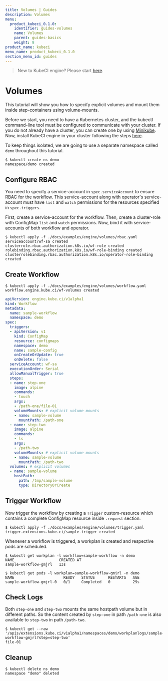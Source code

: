 ```yaml
---
title: Volumes | Guides
description: Volumes
menu:
  product_kubeci_0.1.0:
    identifier: guides-volumes
    name: Volumes
    parent: guides-basics
    weight: 8
product_name: kubeci
menu_name: product_kubeci_0.1.0
section_menu_id: guides
---
```


> New to KubeCI engine? Please start [here](/docs/concepts/README.md).

# Volumes

This tutorial will show you how to specify explicit volumes and mount them inside step-containers using volume-mounts.

Before we start, you need to have a Kubernetes cluster, and the kubectl command-line tool must be configured to communicate with your cluster. If you do not already have a cluster, you can create one by using [Minikube](https://github.com/kubernetes/minikube). Now, install KubeCI engine in your cluster following the steps [here](/docs/setup/engine/install.md).

To keep things isolated, we are going to use a separate namespace called `demo` throughout this tutorial.

```console
$ kubectl create ns demo
namespace/demo created
```

## Configure RBAC

You need to specify a service-account in `spec.serviceAccount` to ensure RBAC for the workflow. This service-account along with operator's service-account must have `list` and `watch` permissions for the resources specified in `spec.triggers`.

First, create a service-account for the workflow. Then, create a cluster-role with ConfigMap `list` and `watch` permissions. Now, bind it with service-accounts of both workflow and operator.

```console
$ kubectl apply -f ./docs/examples/engine/volumes/rbac.yaml
serviceaccount/wf-sa created
clusterrole.rbac.authorization.k8s.io/wf-role created
rolebinding.rbac.authorization.k8s.io/wf-role-binding created
clusterrolebinding.rbac.authorization.k8s.io/operator-role-binding created
```

## Create Workflow

```console
$ kubectl apply -f ./docs/examples/engine/volumes/workflow.yaml
workflow.engine.kube.ci/wf-volumes created
```

```yaml
apiVersion: engine.kube.ci/v1alpha1
kind: Workflow
metadata:
  name: sample-workflow
  namespace: demo
spec:
  triggers:
  - apiVersion: v1
    kind: ConfigMap
    resource: configmaps
    namespace: demo
    name: sample-config
    onCreateOrUpdate: true
    onDelete: false
  serviceAccount: wf-sa
  executionOrder: Serial
  allowManualTrigger: true
  steps:
  - name: step-one
    image: alpine
    commands:
    - touch
    args:
    - /path-one/file-01
    volumeMounts: # explicit volume mounts
    - name: sample-volume
      mountPath: /path-one
  - name: step-two
    image: alpine
    commands:
    - ls
    args:
    - /path-two
    volumeMounts: # explicit volume mounts
    - name: sample-volume
      mountPath: /path-two
  volumes: # explicit volumes
  - name: sample-volume
    hostPath:
      path: /tmp/sample-volume
      type: DirectoryOrCreate
```

## Trigger Workflow

Now trigger the workflow by creating a `Trigger` custom-resource which contains a complete ConfigMap resource inside `.request` section.

```console
$ kubectl apply -f ./docs/examples/engine/volumes/trigger.yaml
trigger.extensions.kube.ci/sample-trigger created
```

Whenever a workflow is triggered, a workplan is created and respective pods are scheduled.

```console
$ kubectl get workplan -l workflow=sample-workflow -n demo
NAME                    CREATED AT
sample-workflow-gmjrl   13s
```

```console
$ kubectl get pods -l workplan=sample-workflow-gmjrl -n demo
NAME                      READY   STATUS      RESTARTS   AGE
sample-workflow-gmjrl-0   0/1     Completed   0          29s
```

## Check Logs

Both `step-one` and `step-two` mounts the same hostpath volume but in different paths. So the content created by `step-one` in path `/path-one` is also available to `step-two` in path `/path-two`.

```console
$ kubectl get --raw '/apis/extensions.kube.ci/v1alpha1/namespaces/demo/workplanlogs/sample-workflow-gmjrl?step=step-two'
file-01
```

## Cleanup

```console
$ kubectl delete ns demo
namespace "demo" deleted
```
